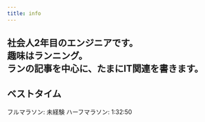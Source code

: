 ```yaml
---
title: info
---
```


社会人2年目のエンジニアです。  
趣味はランニング。  
ランの記事を中心に、たまにIT関連を書きます。
---
## ベストタイム
フルマラソン: 未経験
ハーフマラソン: 1:32:50